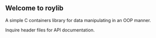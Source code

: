 ## Welcome to roylib

A simple C containers library for data manipulating in an OOP manner.

Inquire header files for API documentation.